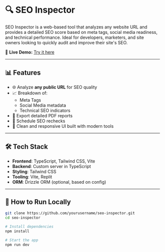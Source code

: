 # 🔍 SEO Inspector

SEO Inspector is a web-based tool that analyzes any website URL and provides a detailed SEO score based on meta tags, social media readiness, and technical performance. Ideal for developers, marketers, and site owners looking to quickly audit and improve their site's SEO.

🔗 **Live Demo:** [Try it here](https://416c73d4-a6d5-4ec4-8a99-f0c4d4da8190-00-2kzcbenpu7lcx.worf.replit.dev/)

---

## 📊 Features

- 🌐 Analyze **any public URL** for SEO quality
- 📈 Breakdown of:
  - Meta Tags
  - Social Media metadata
  - Technical SEO indicators
- 📁 Export detailed PDF reports
- 🔄 Schedule SEO rechecks
- 🧠 Clean and responsive UI built with modern tools

---

## 🛠️ Tech Stack

- **Frontend**: TypeScript, Tailwind CSS, Vite
- **Backend**: Custom server in TypeScript
- **Styling**: Tailwind CSS
- **Tooling**: Vite, Replit
- **ORM**: Drizzle ORM (optional, based on config)

---

## 🚀 How to Run Locally

```bash
git clone https://github.com/yourusername/seo-inspector.git
cd seo-inspector

# Install dependencies
npm install

# Start the app
npm run dev
